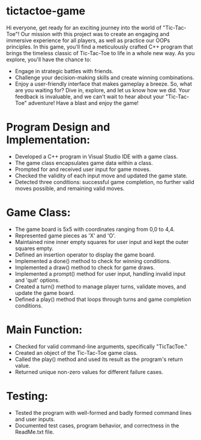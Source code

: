 # tictactoe-game
Hi everyone, get ready for an exciting journey into the world of "Tic-Tac-Toe"! Our mission with this project was to create an engaging and immersive experience for all players, as well as practice our OOPs principles.
In this game, you'll find a meticulously crafted C++ program that brings the timeless classic of Tic-Tac-Toe to life in a whole new way. As you explore, you'll have the chance to:
- Engage in strategic battles with friends.
- Challenge your decision-making skills and create winning combinations.
- Enjoy a user-friendly interface that makes gameplay a breeze.
So, what are you waiting for? Dive in, explore, and let us know how we did. Your feedback is invaluable, and we can't wait to hear about your "Tic-Tac-Toe" adventure! Have a blast and enjoy the game!

# Program Design and Implementation:
- Developed a C++ program in Visual Studio IDE with a game class.
- The game class encapsulates game data within a class.
- Prompted for and received user input for game moves.
- Checked the validity of each input move and updated the game state.
- Detected three conditions: successful game completion, no further valid moves possible, and remaining valid moves.
  
# Game Class:
- The game board is 5x5 with coordinates ranging from 0,0 to 4,4.
- Represented game pieces as 'X' and 'O'.
- Maintained nine inner empty squares for user input and kept the outer squares empty.
- Defined an insertion operator to display the game board.
- Implemented a done() method to check for winning conditions.
- Implemented a draw() method to check for game draws.
- Implemented a prompt() method for user input, handling invalid input and 'quit' options.
- Created a turn() method to manage player turns, validate moves, and update the game board.
- Defined a play() method that loops through turns and game completion conditions.
  
# Main Function:
- Checked for valid command-line arguments, specifically "TicTacToe."
- Created an object of the Tic-Tac-Toe game class.
- Called the play() method and used its result as the program's return value.
- Returned unique non-zero values for different failure cases.
  
# Testing:
- Tested the program with well-formed and badly formed command lines and user inputs.
- Documented test cases, program behavior, and correctness in the ReadMe.txt file.
